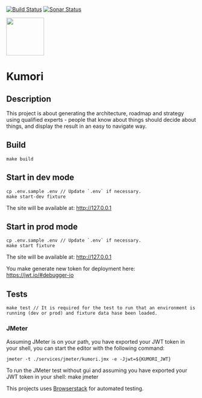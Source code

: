 [![Build Status](https://travis-ci.org/Mathmagicians/kumori.svg?branch=master)](https://travis-ci.org/Mathmagicians/kumori)
[![Sonar Status](https://sonarcloud.io/api/project_badges/measure?project=Mathmagicians_kumori&metric=alert_status)](https://sonarcloud.io/dashboard?id=Mathmagicians_kumori)

<img src="https://p14.zdusercontent.com/attachment/1015988/ILt64wv09EiSYlczYn9qT6sbO?token=eyJhbGciOiJkaXIiLCJlbmMiOiJBMTI4Q0JDLUhTMjU2In0..p5isVLQUoFjBFQxrbKuZ7A.pd5GzuefqEFeVonPbUT2RXV9zfcjOMeceoWh-DvzrUaKpmmoJ3bfFFsRGo3_hkwsz0WUlLCfibURlXnD3TUIuUarpqcEIScqbRDRImkgp8yp8pMrVsldZVcx3-pdyY0JsssrpGMxVBFEF-0sRpUU5fpcLLaR1SC9RjPsN7fRroQ45UOpYbfntVwaAIeEiKcVbqW4DSIyGJ2yqsYB4JCXKbo-kmLv9Y2huo87j4qbZnnvAUV2y99_QpPcl5KRDvsy6L4qXBasZU4bHa7YnE83CK5PphMORCfcAT7pAk9tgrU.58aljhq1tzvjb-BavJPb8w" width="100">

# Kumori

## Description

This project is about generating the architecture, roadmap and strategy using qualified experts - people that know about things should decide about things, and display the result in an easy to navigate way.

## Build
    make build

## Start in dev mode
    cp .env.sample .env // Update `.env` if necessary.
    make start-dev fixture

The site will be available at: <http://127.0.0.1>

## Start in prod mode
    cp .env.sample .env // Update `.env` if necessary.
    make start fixture

The site will be available at: <http://127.0.0.1>

You make generate new token for deployment here: <https://jwt.io/#debugger-io>

## Tests
    make test // It is required for the test to run that an environment is running (dev or prod) and fixture data hase been loaded.

### JMeter

Assuming JMeter is on your path, you have exported your JWT token in your shell, you can start the editor with the following command:

    jmeter -t ./services/jmeter/kumori.jmx -e -Jjwt=${KUMORI_JWT}

To run the JMeter test without gui and assuming you have exported your JWT token in your shell:
    make jmeter
    
This projects uses [Browserstack](https://www.browserstack.com) for automated testing.

